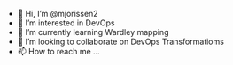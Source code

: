 - 👋 Hi, I’m @mjorissen2
- 👀 I’m interested in DevOps
- 🌱 I’m currently learning Wardley mapping
- 💞️ I’m looking to collaborate on DevOps Transformatioms
- 📫 How to reach me ...

<!---
mjorissen2/mjorissen2 is a ✨ special ✨ repository because its `README.md` (this file) appears on your GitHub profile.
You can click the Preview link to take a look at your changes.
--->
